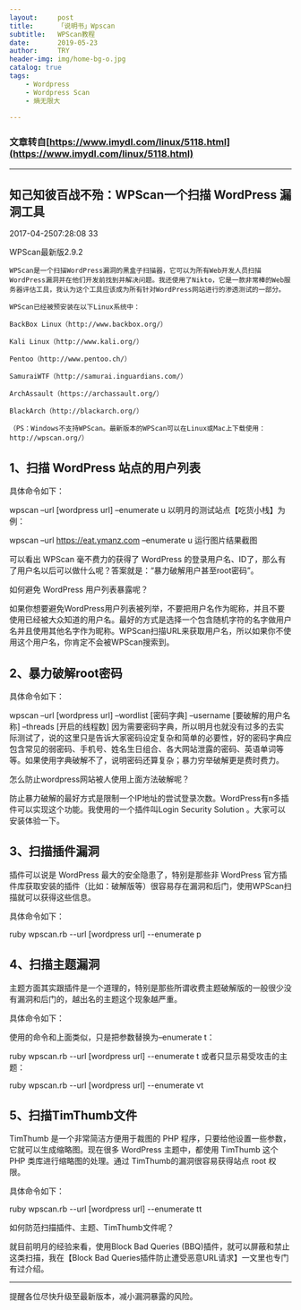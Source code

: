 ```yaml
---
layout:     post
title:      「说明书」Wpscan
subtitle:   WPScan教程
date:       2019-05-23
author:     TRY
header-img: img/home-bg-o.jpg
catalog: true
tags:
    - Wordpress
    - Wordpress Scan
    - 熵无限大
    
---
```



### 文章转自[https://www.imydl.com/linux/5118.html](https://www.imydl.com/linux/5118.html)
---

## 知己知彼百战不殆：WPScan一个扫描 WordPress 漏洞工具
 2017-04-2507:28:08 33


WPScan最新版2.9.2

    WPScan是一个扫描WordPress漏洞的黑盒子扫描器，它可以为所有Web开发人员扫描WordPress漏洞并在他们开发前找到并解决问题。我还使用了Nikto，它是一款非常棒的Web服务器评估工具，我认为这个工具应该成为所有针对WordPress网站进行的渗透测试的一部分。

    WPScan已经被预安装在以下Linux系统中：

    BackBox Linux（http://www.backbox.org/）

    Kali Linux（http://www.kali.org/）

    Pentoo（http://www.pentoo.ch/）

    SamuraiWTF（http://samurai.inguardians.com/）

    ArchAssault（https://archassault.org/）

    BlackArch（http://blackarch.org/）

    （PS：Windows不支持WPScan。最新版本的WPScan可以在Linux或Mac上下载使用：http://wpscan.org/）


## 1、扫描 WordPress 站点的用户列表

具体命令如下：

wpscan –url [wordpress url] –enumerate u
以明月的测试站点【吃货小栈】为例：

wpscan –url https://eat.ymanz.com –enumerate u
运行图片结果截图



可以看出 WPScan 毫不费力的获得了 WordPress 的登录用户名、ID了，那么有了用户名以后可以做什么呢？答案就是：“暴力破解用户甚至root密码”。

如何避免 WordPress 用户列表暴露呢？

如果你想要避免WordPress用户列表被列举，不要把用户名作为昵称，并且不要使用已经被大众知道的用户名。最好的方式是选择一个包含随机字符的名字做用户名并且使用其他名字作为昵称。WPScan扫描URL来获取用户名，所以如果你不使用这个用户名，你肯定不会被WPScan搜索到。

## 2、暴力破解root密码

具体命令如下：

wpscan –url [wordpress url] –wordlist [密码字典] –username [要破解的用户名称] –threads [开启的线程数]
因为需要密码字典，所以明月也就没有过多的去实际测试了，说的这里只是告诉大家密码设定复杂和简单的必要性，好的密码字典应包含常见的弱密码、手机号、姓名生日组合、各大网站泄露的密码、英语单词等等。如果使用字典破解不了，说明密码还算复杂；暴力穷举破解更是费时费力。

怎么防止wordpress网站被人使用上面方法破解呢？

防止暴力破解的最好方式是限制一个IP地址的尝试登录次数。WordPress有n多插件可以实现这个功能。我使用的一个插件叫Login Security Solution 。大家可以安装体验一下。

## 3、扫描插件漏洞

插件可以说是 WordPress 最大的安全隐患了，特别是那些非 WordPress 官方插件库获取安装的插件（比如：破解版等）很容易存在漏洞和后门，使用WPScan扫描就可以获得这些信息。

具体命令如下：

ruby wpscan.rb --url [wordpress url] --enumerate p

## 4、扫描主题漏洞

主题方面其实跟插件是一个道理的，特别是那些所谓收费主题破解版的一般很少没有漏洞和后门的，越出名的主题这个现象越严重。

具体命令如下：

使用的命令和上面类似，只是把参数替换为–enumerate t：

ruby wpscan.rb --url [wordpress url] --enumerate t
或者只显示易受攻击的主题：

ruby wpscan.rb --url [wordpress url] --enumerate vt

## 5、扫描TimThumb文件

TimThumb 是一个非常简洁方便用于裁图的 PHP 程序，只要给他设置一些参数，它就可以生成缩略图。现在很多 WordPress 主题中，都使用 TimThumb 这个 PHP 类库进行缩略图的处理。通过 TimThumb的漏洞很容易获得站点 root 权限。

具体命令如下：

ruby wpscan.rb --url [wordpress url] --enumerate tt

如何防范扫描插件、主题、TimThumb文件呢？

就目前明月的经验来看，使用Block Bad Queries (BBQ)插件，就可以屏蔽和禁止这类扫描，我在【Block Bad Queries插件防止遭受恶意URL请求】一文里也专门有过介绍。

---


提醒各位尽快升级至最新版本，减小漏洞暴露的风险。